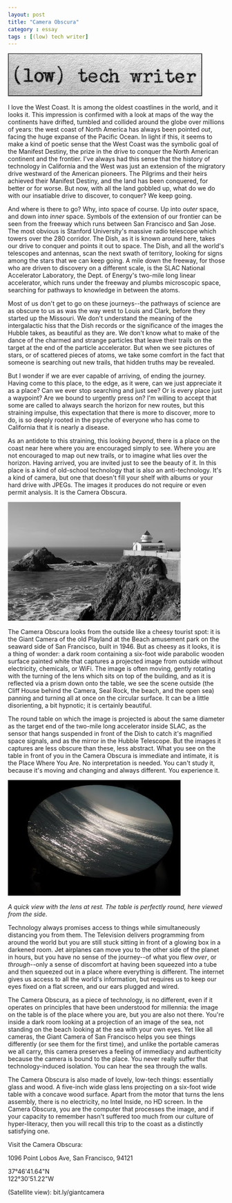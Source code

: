 ```yaml
---
layout: post
title: "Camera Obscura"
category : essay
tags : [(low) tech writer]
---
```

[![low tech writer](/assets/ltw/header14.jpg)](http://lowtechwriter.com)

I love the West Coast. It is among the oldest coastlines in the world, and it looks it. This impression is confirmed with a look at maps of the way the continents have drifted, tumbled and collided around the globe over millions of years: the west coast of North America has always been pointed *out*, facing the huge expanse of the Pacific Ocean. In light if this, it seems to make a kind of poetic sense that the West Coast was the symbolic goal of the Manifest Destiny, the prize in the drive to conquer the North American continent and the frontier. I've always had this sense that the history of technology in California and the West was just an extension of the migratory drive westward of the American pioneers. The Pilgrims and their heirs achieved their Manifest Destiny, and the land has been conquered, for better or for worse. But now, with all the land gobbled up, what do we do with our insatiable drive to discover, to conquer? We keep going.

And where is there to go? Why, into space of course. Up into *outer* space, and down into *inner* space. Symbols of the extension of our frontier can be seen from the freeway which runs between San Francisco and San Jose. The most obvious is Stanford University's massive radio telescope which towers over the 280 corridor. The Dish, as it is known around here, takes our drive to conquer and points it out to space. The Dish, and all the world's telescopes and antennas, scan the next swath of territory, looking for signs among the stars that we can keep going. A mile down the freeway, for those who are driven to discovery on a different scale, is the SLAC National Accelerator Laboratory, the Dept. of Energy's two-mile long linear accelerator, which runs under the freeway and plumbs microscopic space, searching for pathways to knowledge in between the atoms.

Most of us don't get to go on these journeys--the pathways of science are as obscure to us as was the way west to Louis and Clark, before they started up the Missouri. We don't understand the meaning of the intergalactic hiss that the Dish records or the significance of the images the Hubble takes, as beautiful as they are. We don't know what to make of the dance of the charmed and strange particles that leave their trails on the target at the end of the particle accelerator. But when we see pictures of stars, or of scattered pieces of atoms, we take some comfort in the fact that someone is searching out new trails, that hidden truths may be revealed.

But I wonder if we are ever capable of arriving, of ending the journey. Having come to this place, to the edge, as it were, can we just appreciate it as a place? Can we ever stop searching and just see? Or is every place just a waypoint? Are we bound to urgently press on? I'm willing to accept that some are called to always search the horizon for new routes, but this straining impulse, this expectation that there is more to discover, more to do, is so deeply rooted in the psyche of everyone who has come to California that it is nearly a disease.

As an antidote to this straining, this looking *beyond*, there is a place on the coast near here where you are encouraged simply to see. Where you are not encouraged to map out new trails, or to imagine what lies over the horizon. Having arrived, you are invited just to see the beauty of it. In this place is a kind of old-school technology that is also an anti-technology. It's a kind of camera, but one that doesn't fill your shelf with albums or your hard drive with JPEGs. The images it produces do not require or even permit analysis. It is the Camera Obscura.

[![Giant Camera](/assets/ltw/giantcamera.jpg)](/assets/ltw/giantcamerabg.jpg)

The Camera Obscura looks from the outside like a cheesy tourist spot: it is the Giant Camera of the old Playland at the Beach amusement park on the seaward side of San Francisco, built in 1946. But as cheesy as it looks, it is a thing of wonder: a dark room containing a six-foot wide parabolic wooden surface painted white that captures a projected image from outside without electricity, chemicals, or WiFi. The image is often moving, gently rotating with the turning of the lens which sits on top of the building, and as it is reflected via a prism down onto the table, we see the scene outside (the Cliff House behind the Camera, Seal Rock, the beach, and the open sea) panning and turning all at once on the circular surface. It can be a little disorienting, a bit hypnotic; it is certainly beautiful.

The round table on which the image is projected is about the same diameter as the target end of the two-mile long accelerator inside SLAC, as the sensor that hangs suspended in front of the Dish to catch it's magnified space signals, and as the mirror in the Hubble Telescope. But the images it captures are less obscure than these, less abstract. What you see on the table in front of you in the Camera Obscura is immediate and intimate, it is the Place Where You Are. No interpretation is needed. You can't study it, because it's moving and changing and always different. You experience it. 

[![Giant Camera](/assets/ltw/obscurasea.jpg)](/assets/ltw/obscuraseabg.jpg)

*A quick view with the lens at rest. The table is perfectly round, here viewed from the side.*

Technology always promises access to things while simultaneously distancing you from them. The Television delivers programming from around the world but you are still stuck sitting in front of a glowing box in a darkened room. Jet airplanes can move you to the other side of the planet in hours, but you have no sense of the journey--of what you flew *over*, or *through*--only a sense of discomfort at having been squeezed into a tube and then squeezed out in a place where everything is different. The internet gives us access to all the world's information, but requires us to keep our eyes fixed on a flat screen, and our ears plugged and wired.

The Camera Obscura, as a piece of technology, is no different, even if it operates on principles that have been understood for millennia: the image on the table is of the place where you are, but you are also not there. You're inside a dark room looking at a projection of an image of the sea, not standing on the beach looking at the sea with your own eyes. Yet like all cameras, the Giant Camera of San Francisco helps you see things differently (or see them for the first time), and unlike the portable cameras we all carry, this camera preserves a feeling of immediacy and authenticity because the camera is bound to the place. You never really suffer that technology-induced isolation. You can hear the sea through the walls.

The Camera Obscura is also made of lovely, low-tech things: essentially glass and wood. A five-inch wide glass lens projecting on a six-foot wide table with a concave wood surface. Apart from the motor that turns the lens assembly, there is no electricity, no Intel Inside, no HD screen.  In the Camera Obscura, you are the computer that processes the image, and if your capacity to remember hasn't suffered too much from our culture of hyper-literacy, then you will recall this trip to the coast as a distinctly satisfying one.

Visit the Camera Obscura:

1096 Point Lobos Ave, San Francisco, 94121

37°46'41.64"N  
122°30'51.22"W  

(Satellite view): bit.ly/giantcamera

